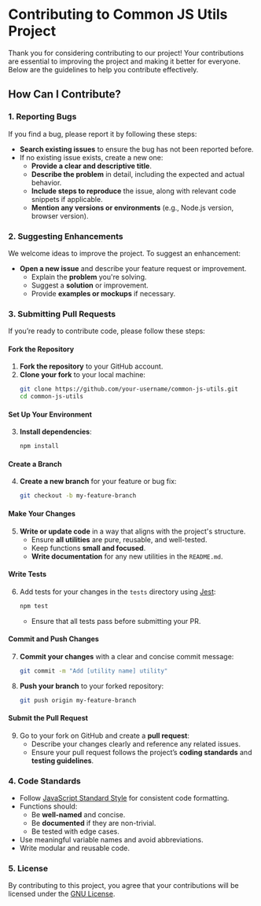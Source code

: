 # Contributing to Common JS Utils Project

Thank you for considering contributing to our project! Your contributions are essential to improving the project and making it better for everyone. Below are the guidelines to help you contribute effectively.

## How Can I Contribute?

### 1. Reporting Bugs

If you find a bug, please report it by following these steps:
- **Search existing issues** to ensure the bug has not been reported before.
- If no existing issue exists, create a new one:
  - **Provide a clear and descriptive title**.
  - **Describe the problem** in detail, including the expected and actual behavior.
  - **Include steps to reproduce** the issue, along with relevant code snippets if applicable.
  - **Mention any versions or environments** (e.g., Node.js version, browser version).

### 2. Suggesting Enhancements

We welcome ideas to improve the project. To suggest an enhancement:
- **Open a new issue** and describe your feature request or improvement.
  - Explain the **problem** you're solving.
  - Suggest a **solution** or improvement.
  - Provide **examples or mockups** if necessary.

### 3. Submitting Pull Requests

If you’re ready to contribute code, please follow these steps:

#### Fork the Repository
1. **Fork the repository** to your GitHub account.
2. **Clone your fork** to your local machine:
    ```bash
    git clone https://github.com/your-username/common-js-utils.git
    cd common-js-utils
    ```

#### Set Up Your Environment
3. **Install dependencies**:
    ```bash
    npm install
    ```

#### Create a Branch
4. **Create a new branch** for your feature or bug fix:
    ```bash
    git checkout -b my-feature-branch
    ```

#### Make Your Changes
5. **Write or update code** in a way that aligns with the project's structure.
    - Ensure **all utilities** are pure, reusable, and well-tested.
    - Keep functions **small and focused**.
    - **Write documentation** for any new utilities in the `README.md`.

#### Write Tests
6. Add tests for your changes in the `tests` directory using [Jest](https://jestjs.io/):
    ```bash
    npm test
    ```
    - Ensure that all tests pass before submitting your PR.

#### Commit and Push Changes
7. **Commit your changes** with a clear and concise commit message:
    ```bash
    git commit -m "Add [utility name] utility"
    ```

8. **Push your branch** to your forked repository:
    ```bash
    git push origin my-feature-branch
    ```

#### Submit the Pull Request
9. Go to your fork on GitHub and create a **pull request**:
    - Describe your changes clearly and reference any related issues.
    - Ensure your pull request follows the project’s **coding standards** and **testing guidelines**.

### 4. Code Standards

- Follow [JavaScript Standard Style](https://standardjs.com/) for consistent code formatting.
- Functions should:
  - Be **well-named** and concise.
  - Be **documented** if they are non-trivial.
  - Be tested with edge cases.
- Use meaningful variable names and avoid abbreviations.
- Write modular and reusable code.

### 5. License

By contributing to this project, you agree that your contributions will be licensed under the [GNU License](./LICENSE).
